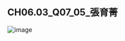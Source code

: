 ## CH06.03_Q07_05_張育菁 

![image](https://github.com/user-attachments/assets/ef03beb5-b4a7-4527-a1c7-7cca0b0d32d7)

